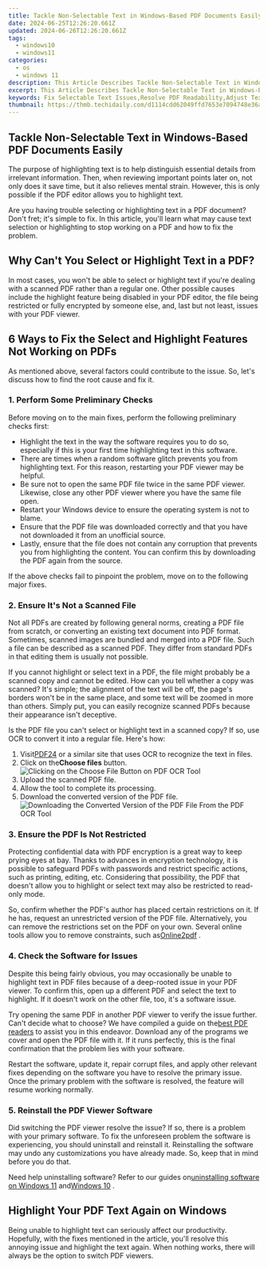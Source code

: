 ```yaml
---
title: Tackle Non-Selectable Text in Windows-Based PDF Documents Easily
date: 2024-06-25T12:26:20.661Z
updated: 2024-06-26T12:26:20.661Z
tags:
  - windows10
  - windows11
categories:
  - os
  - windows 11
description: This Article Describes Tackle Non-Selectable Text in Windows-Based PDF Documents Easily
excerpt: This Article Describes Tackle Non-Selectable Text in Windows-Based PDF Documents Easily
keywords: Fix Selectable Text Issues,Resolve PDF Readability,Adjust Text Formatting PDF,Simplify Non-Selectable PDF,Enhance Windows PDF Viewing,Improve PDF Text Accessibility,Easy PDF Text Editors
thumbnail: https://thmb.techidaily.com/d1114cdd62049ffd7653e7094748e36a17e96d6070583d2a1a451841876e1401.jpg
---
```


## Tackle Non-Selectable Text in Windows-Based PDF Documents Easily

 The purpose of highlighting text is to help distinguish essential details from irrelevant information. Then, when reviewing important points later on, not only does it save time, but it also relieves mental strain. However, this is only possible if the PDF editor allows you to highlight text.

 Are you having trouble selecting or highlighting text in a PDF document? Don't fret; it's simple to fix. In this article, you'll learn what may cause text selection or highlighting to stop working on a PDF and how to fix the problem.

## Why Can't You Select or Highlight Text in a PDF?

 In most cases, you won't be able to select or highlight text if you're dealing with a scanned PDF rather than a regular one. Other possible causes include the highlight feature being disabled in your PDF editor, the file being restricted or fully encrypted by someone else, and, last but not least, issues with your PDF viewer.

## 6 Ways to Fix the Select and Highlight Features Not Working on PDFs

 As mentioned above, several factors could contribute to the issue. So, let's discuss how to find the root cause and fix it.

### 1\. Perform Some Preliminary Checks

 Before moving on to the main fixes, perform the following preliminary checks first:

* Highlight the text in the way the software requires you to do so, especially if this is your first time highlighting text in this software.
* There are times when a random software glitch prevents you from highlighting text. For this reason, restarting your PDF viewer may be helpful.
* Be sure not to open the same PDF file twice in the same PDF viewer. Likewise, close any other PDF viewer where you have the same file open.
* Restart your Windows device to ensure the operating system is not to blame.
* Ensure that the PDF file was downloaded correctly and that you have not downloaded it from an unofficial source.
* Lastly, ensure that the file does not contain any corruption that prevents you from highlighting the content. You can confirm this by downloading the PDF again from the source.

 If the above checks fail to pinpoint the problem, move on to the following major fixes.

### 2\. Ensure It's Not a Scanned File

 Not all PDFs are created by following general norms, creating a PDF file from scratch, or converting an existing text document into PDF format. Sometimes, scanned images are bundled and merged into a PDF file. Such a file can be described as a scanned PDF. They differ from standard PDFs in that editing them is usually not possible.

 If you cannot highlight or select text in a PDF, the file might probably be a scanned copy and cannot be edited. How can you tell whether a copy was scanned? It's simple; the alignment of the text will be off, the page's borders won't be in the same place, and some text will be zoomed in more than others. Simply put, you can easily recognize scanned PDFs because their appearance isn't deceptive.

 Is the PDF file you can't select or highlight text in a scanned copy? If so, use OCR to convert it into a regular file. Here's how:

1. Visit[PDF24](https://tools.pdf24.org/en/ocr-pdf) or a similar site that uses OCR to recognize the text in files.
2. Click on the**Choose files** button.  
![Clicking on the Choose File Button on PDF OCR Tool](https://static1.makeuseofimages.com/wordpress/wp-content/uploads/2023/01/1-6.jpg)
3. Upload the scanned PDF file.
4. Allow the tool to complete its processing.
5. Download the converted version of the PDF file.  
![Downloading the Converted Version of the PDF File From the PDF OCR Tool](https://static1.makeuseofimages.com/wordpress/wp-content/uploads/2023/01/2-8.jpg)

### 3\. Ensure the PDF Is Not Restricted

 Protecting confidential data with PDF encryption is a great way to keep prying eyes at bay. Thanks to advances in encryption technology, it is possible to safeguard PDFs with passwords and restrict specific actions, such as printing, editing, etc. Considering that possibility, the PDF that doesn't allow you to highlight or select text may also be restricted to read-only mode.

 So, confirm whether the PDF's author has placed certain restrictions on it. If he has, request an unrestricted version of the PDF file. Alternatively, you can remove the restrictions set on the PDF on your own. Several online tools allow you to remove constraints, such as[Online2pdf](https://online2pdf.com/remove-pdf-restrictions) .

### 4\. Check the Software for Issues

 Despite this being fairly obvious, you may occasionally be unable to highlight text in PDF files because of a deep-rooted issue in your PDF viewer. To confirm this, open up a different PDF and select the text to highlight. If it doesn't work on the other file, too, it's a software issue.

 Try opening the same PDF in another PDF viewer to verify the issue further. Can't decide what to choose? We have compiled a guide on the[best PDF readers](https://www.makeuseof.com/tag/6-pdf-readers-windows/) to assist you in this endeavor. Download any of the programs we cover and open the PDF file with it. If it runs perfectly, this is the final confirmation that the problem lies with your software.

 Restart the software, update it, repair corrupt files, and apply other relevant fixes depending on the software you have to resolve the primary issue. Once the primary problem with the software is resolved, the feature will resume working normally.

### 5\. Reinstall the PDF Viewer Software

 Did switching the PDF viewer resolve the issue? If so, there is a problem with your primary software. To fix the unforeseen problem the software is experiencing, you should uninstall and reinstall it. Reinstalling the software may undo any customizations you have already made. So, keep that in mind before you do that.

 Need help uninstalling software? Refer to our guides on[uninstalling software on Windows 11](https://www.makeuseof.com/windows-11-different-ways-to-uninstall-software/) and[Windows 10](https://www.makeuseof.com/tag/how-to-uninstall-programs-on-windows-10/) .

## Highlight Your PDF Text Again on Windows

 Being unable to highlight text can seriously affect our productivity. Hopefully, with the fixes mentioned in the article, you'll resolve this annoying issue and highlight the text again. When nothing works, there will always be the option to switch PDF viewers.

<ins class="adsbygoogle"
     style="display:block"
     data-ad-format="autorelaxed"
     data-ad-client="ca-pub-7571918770474297"
     data-ad-slot="1223367746"></ins>



<ins class="adsbygoogle"
     style="display:block"
     data-ad-client="ca-pub-7571918770474297"
     data-ad-slot="8358498916"
     data-ad-format="auto"
     data-full-width-responsive="true"></ins>


